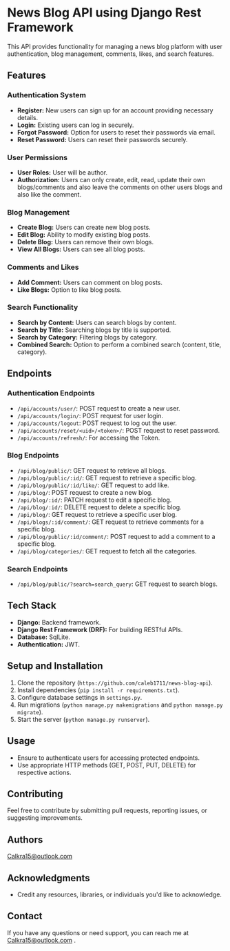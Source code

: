 # News Blog API using Django Rest Framework

This API provides functionality for managing a news blog platform with user authentication, blog management, comments, likes, and search features.

## Features

### Authentication System

- **Register:** New users can sign up for an account providing necessary details.
- **Login:** Existing users can log in securely.
- **Forgot Password:** Option for users to reset their passwords via email.
- **Reset Password:** Users can reset their passwords securely.

### User Permissions

- **User Roles:** User will be author.
- **Authorization:** Users can only create, edit, read, update their own blogs/comments and also leave the comments on other users blogs and also like the comment.

### Blog Management

- **Create Blog:** Users can create new blog posts.
- **Edit Blog:** Ability to modify existing blog posts.
- **Delete Blog:** Users can remove their own blogs.
- **View All Blogs:** Users can see all blog posts.

### Comments and Likes

- **Add Comment:** Users can comment on blog posts.
- **Like Blogs:** Option to like blog posts.

### Search Functionality

- **Search by Content:** Users can search blogs by content.
- **Search by Title:** Searching blogs by title is supported.
- **Search by Category:** Filtering blogs by category.
- **Combined Search:** Option to perform a combined search (content, title, category).

## Endpoints

### Authentication Endpoints

- `/api/accounts/user/`: POST request to create a new user.
- `/api/accounts/login/`: POST request for user login.
- `/api/accounts/logout`: POST request to log out the user.
- `/api/accounts/reset/<uid>/<token>/`: POST request to reset password.
- `/api/accounts/refresh/`: For accessing the Token.


### Blog Endpoints

- `/api/blog/public/`: GET request to retrieve all blogs.
- `/api/blog/public/:id/`: GET request to retrieve a specific blog.
- `/api/blog/public/:id/like/`: GET request to add like.
- `/api/blog/`: POST request to create a new blog.
- `/api/blog/:id/`: PATCH request to edit a specific blog.
- `/api/blog/:id/`: DELETE request to delete a specific blog.
- `/api/blog/`: GET request to retrieve a specific user blog.
- `/api/blogs/:id/comment/`: GET request to retrieve comments for a specific blog.
- `/api/blog/public/:id/comment/`: POST request to add a comment to a specific blog.
- `/api/blog/categories/`: GET request to fetch all the categories.


### Search Endpoints

- `/api/blog/public/?search=search_query`: GET request to search blogs.

## Tech Stack

- **Django:** Backend framework.
- **Django Rest Framework (DRF):** For building RESTful APIs.
- **Database:**  SqlLite.
- **Authentication:** JWT.

## Setup and Installation

1. Clone the repository (`https://github.com/caleb1711/news-blog-api`).
2. Install dependencies (`pip install -r requirements.txt`).
3. Configure database settings in `settings.py`.
4. Run migrations (`python manage.py makemigrations` and `python manage.py migrate`).
5. Start the server (`python manage.py runserver`).

## Usage

- Ensure to authenticate users for accessing protected endpoints.
- Use appropriate HTTP methods (GET, POST, PUT, DELETE) for respective actions.

## Contributing

Feel free to contribute by submitting pull requests, reporting issues, or suggesting improvements.

## Authors 

Calkra15@outlook.com

## Acknowledgments

- Credit any resources, libraries, or individuals you'd like to acknowledge.

## Contact

If you have any questions or need support, you can reach me at Calkra15@outlook.com
.


